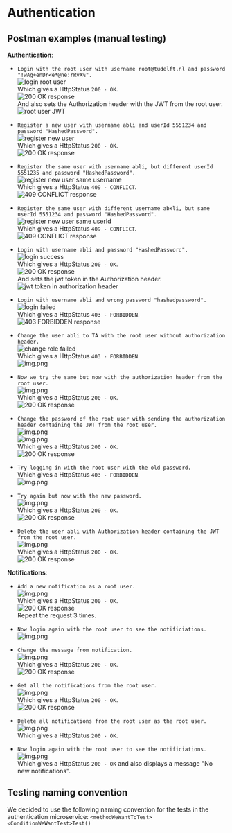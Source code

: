 # Authentication
## Postman examples (manual testing)
<!Post here some (no pun intended) Postman examples for your microservice and what to expect>
**Authentication**:
- ```Login with the root user with username root@tudelft.nl and password "!wAg+enDr<e*@ne:rRvX%".```\
  ![login root user](images/authentication/loginRootSuccess.png)\
  Which gives a HttpStatus ```200 - OK```.\
  ![200 OK response](images/authentication/responseRegisterNewUser.png)\
  And also sets the Authorization header with the JWT from the root user.\
  ![root user JWT](images/authentication/rootUserJWT.png)

- ```Register a new user with username abli and userId 5551234 and password "HashedPassword".```\
   ![register new user](images/authentication/registerNewUser.png)\
   Which gives a HttpStatus ```200 - OK```.\
   ![200 OK response](images/authentication/responseRegisterNewUser.png)

- ```Register the same user with username abli, but different userId 5551235 and password "HashedPassword".```\
  ![register new user same username](images/authentication/registerNewUserSameUsername.png)\
  Which gives a HttpStatus ```409 - CONFLICT```.\
  ![409 CONFLICT response](images/authentication/responseRegisterNewUserSameUsername.png)

- ```Register the same user with different username abxli, but same userId 5551234 and password "HashedPassword".```\
  ![register new user same userId](images/authentication/registerNewUserSameUserId.png)\
  Which gives a HttpStatus ```409 - CONFLICT```.\
  ![409 CONFLICT response](images/authentication/responseRegisterNewUserSameUserId.png)


- ```Login with username abli and password "HashedPassword".```\
  ![login success](images/authentication/loginSuccess.png)\
  Which gives a HttpStatus ```200 - OK```.\
  ![200 OK response](images/authentication/responseRegisterNewUser.png)\
  And sets the jwt token in the Authorization header.
  ![jwt token in authorization header](images/authentication/AuthorizationHeaderWithJWT.png)

- ```Login with username abli and wrong password "hashedpassword".```\
  ![login failed](images/authentication/loginFailed.png)\
  Which gives a HttpStatus ```403 - FORBIDDEN```.\
  ![403 FORBIDDEN response](images/authentication/responseLoginFailed.png)

- ```Change the user abli to TA with the root user without authorization header.```\
  ![change role failed](images/authentication/changeRoleFailed.png)\
  Which gives a HttpStatus ```403 - FORBIDDEN```.\
  ![img.png](images/authentication/responseForbiddenAccessDenied.png)

- ```Now we try the same but now with the authorization header from the root user.```\
  ![img.png](images/authentication/changeRoleSuccessWithRootUser.png)\
  Which gives a HttpStatus ```200 - OK```.\
  ![200 OK response](images/authentication/responseRegisterNewUser.png)


- ```Change the password of the root user with sending the authorization header containing the JWT from the root user.```\
  ![img.png](images/authentication/changePassword.png)\
  ![img.png](images/authentication/changeRoleSuccessWithRootUser.png)\
  Which gives a HttpStatus ```200 - OK```.\
  ![200 OK response](images/authentication/responseRegisterNewUser.png)

- ```Try logging in with the root user with the old password.```\
  Which gives a HttpStatus ```403 - FORBIDDEN```.\
  ![img.png](images/authentication/rootUserLoginFailed.png)

- ```Try again but now with the new password.```\
  ![img.png](images/authentication/loginRootUserNewPassword.png)\
  Which gives a HttpStatus ```200 - OK```.\
  ![200 OK response](images/authentication/responseRegisterNewUser.png)

- ```Delete the user abli with Authorization header containing the JWT from the root user.```\
  ![img.png](images/authentication/deleteUserSuccess.png)\
  Which gives a HttpStatus ```200 - OK```.\
  ![200 OK response](images/authentication/responseRegisterNewUser.png)


**Notifications**:
- ```Add a new notification as a root user.```\
  ![img.png](images/notifications/AddNotificationSuccess.png)\
  Which gives a HttpStatus ```200 - OK```.\
  ![200 OK response](images/authentication/responseRegisterNewUser.png)\
  Repeat the request 3 times.

- ```Now login again with the root user to see the notificiations.```\
  ![img.png](images/notifications/loginRootUserWithNotifications.png)

- ```Change the message from notification.```\
  ![img.png](images/notifications/changeNotificationsMessage.png)\
  Which gives a HttpStatus ```200 - OK```.\
  ![200 OK response](images/authentication/responseRegisterNewUser.png)

- ```Get all the notifications from the root user.```\
  ![img.png](images/notifications/getAllNotificationsFromUser.png)\
  Which gives a HttpStatus ```200 - OK```.\
  ![200 OK response](images/authentication/responseRegisterNewUser.png)

- ```Delete all notifications from the root user as the root user.```\
  ![img.png](images/notifications/deleteNotificationFromUserSuccess.png)\
  Which gives a HttpStatus ```200 - OK```.

- ```Now login again with the root user to see the notificiations.```\
  ![img.png](images/notifications/noNewNotificationsRootUser.png)\
  Which gives a HttpStatus ```200 - OK``` and also displays a message "No new notifications".


## Testing naming convention
We decided to use the following naming convention for the tests in the authentication microservice:
```<methodWeWantToTest><ConditionWeWantTest>Test()```